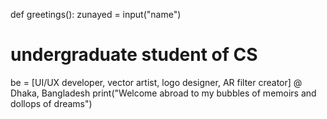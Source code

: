 def greetings():
  zunayed = input("name")
  # undergraduate student of CS
  be = [UI/UX developer, vector artist, logo designer, AR filter creator]
  @ Dhaka, Bangladesh
  print("Welcome abroad to my bubbles of memoirs and dollops of dreams")
